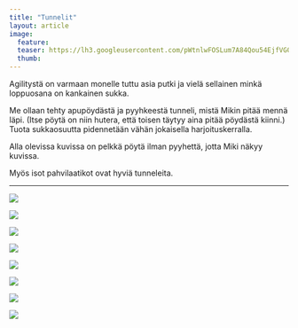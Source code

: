 ```yaml
---
title: "Tunnelit"
layout: article
image:
  feature:
  teaser: https://lh3.googleusercontent.com/pWtnlwFOSLum7A84Qou54EjfVG0ccE2wS44A0o6kZtQ=w245
  thumb:
---
```


Agilitystä on varmaan monelle tuttu asia putki ja vielä sellainen minkä loppuosana on kankainen sukka.

Me ollaan tehty apupöydästä ja pyyhkeestä tunneli, mistä Mikin pitää mennä läpi. (Itse pöytä on niin hutera, että toisen täytyy aina pitää pöydästä kiinni.) Tuota sukkaosuutta pidennetään vähän jokaisella harjoituskerralla.

Alla olevissa kuvissa on pelkkä pöytä ilman pyyhettä, jotta Miki näkyy kuvissa.

Myös isot pahvilaatikot ovat hyviä tunneleita.

---

[![](https://lh3.googleusercontent.com/ezwkp4ZIsv2TdG8fJgUq9duGPjJttDUve3BUl1P76V0=w800)](https://lh3.googleusercontent.com/ezwkp4ZIsv2TdG8fJgUq9duGPjJttDUve3BUl1P76V0=s0)

[![](https://lh3.googleusercontent.com/hezugJcNw4yQmhZvJUxU2bWRJQ7PUxc_kuI-uUQIC-o=w800)](https://lh3.googleusercontent.com/hezugJcNw4yQmhZvJUxU2bWRJQ7PUxc_kuI-uUQIC-o=s0)

[![](https://lh3.googleusercontent.com/1eGvXyOLgz_a6QfWDyd1jDX6nRJPgCgU3c66j7Kr1Nc=w800)](https://lh3.googleusercontent.com/1eGvXyOLgz_a6QfWDyd1jDX6nRJPgCgU3c66j7Kr1Nc=s0)

[![](https://lh3.googleusercontent.com/n55Fuz6u-gPA_4T4ljIFjcq5JdjzhZBCFJjYOGGMnA=w800)](https://lh3.googleusercontent.com/n55Fuz6u-gPA_4T4ljIFjcq5JdjzhZBCFJjYOGGMnA=s0)

[![](https://lh3.googleusercontent.com/EZfLQ5oMY81Jc2aR5ndtIZP7Z00GRFbKT6VtOuz7KFU=w800)](https://lh3.googleusercontent.com/EZfLQ5oMY81Jc2aR5ndtIZP7Z00GRFbKT6VtOuz7KFU=s0)

[![](https://lh3.googleusercontent.com/9K2GzPdzUTIT4HzuKiRwhWH7bVOVGVVAgtS5I_Aegac=w800)](https://lh3.googleusercontent.com/9K2GzPdzUTIT4HzuKiRwhWH7bVOVGVVAgtS5I_Aegac=s0)

[![](https://lh3.googleusercontent.com/SmwCaXduzLUAxrK54CNDUYZbQyS-_KK00oSnDhrYErg=w800)](https://lh3.googleusercontent.com/SmwCaXduzLUAxrK54CNDUYZbQyS-_KK00oSnDhrYErg=s0)

[![](https://lh3.googleusercontent.com/3WRe5qDDJGI5qxh38MOytldJQapyNU-U-Ta8q-UgzVU=w800)](https://lh3.googleusercontent.com/3WRe5qDDJGI5qxh38MOytldJQapyNU-U-Ta8q-UgzVU=s0)
